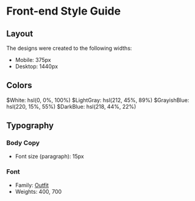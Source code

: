 # Front-end Style Guide

## Layout

The designs were created to the following widths:

- Mobile: 375px
- Desktop: 1440px

## Colors

$White: hsl(0, 0%, 100%)
$LightGray: hsl(212, 45%, 89%)
$GrayishBlue: hsl(220, 15%, 55%)
$DarkBlue: hsl(218, 44%, 22%)

## Typography

### Body Copy

- Font size (paragraph): 15px

### Font

- Family: [Outfit](https://fonts.google.com/specimen/Outfit)
- Weights: 400, 700
